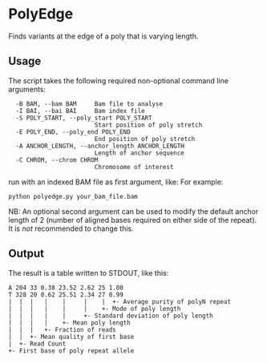 # PolyEdge

Finds variants at the edge of a poly that is varying length.

## Usage

The script takes the following required non-optional command line arguments:
```
  -B BAM, --bam BAM     Bam file to analyse
  -I BAI, --bai BAI     Bam index file
  -S POLY_START, --poly_start POLY_START
                        Start position of poly stretch
  -E POLY_END, --poly_end POLY_END
                        End position of poly stretch
  -A ANCHOR_LENGTH, --anchor_length ANCHOR_LENGTH
                        Length of anchor sequence
  -C CHROM, --chrom CHROM
                        Chromosome of interest
```

 run with an indexed BAM file as first argument, like:
For example:
```
python polyedge.py your_bam_file.bam
```

NB: An optional second argument can be used to modify the default anchor length of 2 (number of aligned bases required on either side of the repeat). It is _not_ recommended to change this.

## Output

The result is a table written to STDOUT, like this:
```
A 204 33 0.38 23.52 2.62 25 1.00
T 328 20 0.62 25.51 2.34 27 0.99
|  |  |   |    |     |    |  +- Average purity of polyN repeat
|  |  |   |    |     |    +- Mode of poly length
|  |  |   |    |     +- Standard deviation of poly length
|  |  |   |    +- Mean poly length
|  |  |   +- Fraction of reads
|  |  +- Mean quality of first base
|  +- Read Count
+- First base of poly repeat allele
```

